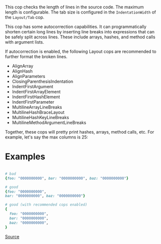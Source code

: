 
This cop checks the length of lines in the source code.
The maximum length is configurable.
The tab size is configured in the `IndentationWidth`
of the `Layout/Tab` cop.

This cop has some autocorrection capabilities.
It can programmatically shorten certain long lines by
inserting line breaks into expressions that can be safely
split across lines. These include arrays, hashes, and
method calls with argument lists.

If autocorrection is enabled, the following Layout cops
are recommended to further format the broken lines.

  - AlignArray
  - AlignHash
  - AlignParameters
  - ClosingParenthesisIndentation
  - IndentFirstArgument
  - IndentFirstArrayElement
  - IndentFirstHashElement
  - IndentFirstParameter
  - MultilineArrayLineBreaks
  - MultilineHashBraceLayout
  - MultilineHashKeyLineBreaks
  - MultilineMethodArgumentLineBreaks

Together, these cops will pretty print hashes, arrays,
method calls, etc. For example, let's say the max columns
is 25:

# Examples

```ruby

# bad
{foo: "0000000000", bar: "0000000000", baz: "0000000000"}

# good
{foo: "0000000000",
bar: "0000000000", baz: "0000000000"}

# good (with recommended cops enabled)
{
  foo: "0000000000",
  bar: "0000000000",
  baz: "0000000000",
}
```

[Source](http://www.rubydoc.info/gems/rubocop/RuboCop/Cop/Metrics/LineLength)